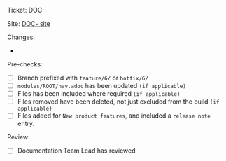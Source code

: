 Ticket: DOC-<num>

Site: [DOC-<num> site](http://docs-<hotfix/feature>-6-doc-<num>.staging.tiny.cloud/docs/tinymce/6/)

Changes:
* <placeholder-text>

Pre-checks:
- [ ] Branch prefixed with `feature/6/` or `hotfix/6/`
- [ ] `modules/ROOT/nav.adoc` has been updated `(if applicable)`
- [ ] Files has been included where required `(if applicable)`
- [ ] Files removed have been deleted, not just excluded from the build `(if applicable)`
- [ ] Files added for `New product features`, and included a `release note` entry.

Review:
- [ ] Documentation Team Lead has reviewed
